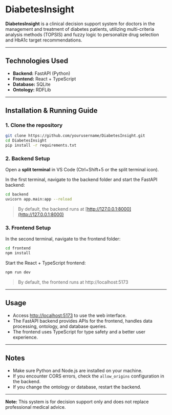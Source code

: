 # DiabetesInsight

**DiabetesInsight** is a clinical decision support system for doctors in the management and treatment of diabetes patients, utilizing multi-criteria analysis methods (TOPSIS) and fuzzy logic to personalize drug selection and HbA1c target recommendations.

---

## Technologies Used

- **Backend:** FastAPI (Python)
- **Frontend:** React + TypeScript
- **Database:** SQLite
- **Ontology:** RDFLib

---

## Installation & Running Guide

### 1. Clone the repository

```bash
git clone https://github.com/yourusername/DiabetesInsight.git
cd DiabetesInsight
pip install -r requirements.txt
```

### 2. Backend Setup

Open a **split terminal** in VS Code (Ctrl+Shift+5 or the split terminal icon).

In the first terminal, navigate to the backend folder and start the FastAPI backend:

```bash
cd backend
uvicorn app.main:app --reload
```

> By default, the backend runs at [http://127.0.0.1:8000](http://127.0.0.1:8000)

### 3. Frontend Setup

In the second terminal, navigate to the frontend folder:

```bash
cd frontend
npm install
```

Start the React + TypeScript frontend:

```bash
npm run dev
```

> By default, the frontend runs at http://localhost:5173

---

## Usage

- Access [http://localhost:5173](http://localhost:5173) to use the web interface.
- The FastAPI backend provides APIs for the frontend, handles data processing, ontology, and database queries.
- The frontend uses TypeScript for type safety and a better user experience.

---

## Notes

- Make sure Python and Node.js are installed on your machine.
- If you encounter CORS errors, check the `allow_origins` configuration in the backend.
- If you change the ontology or database, restart the backend.

---

**Note:** This system is for decision support only and does not replace professional medical advice.
